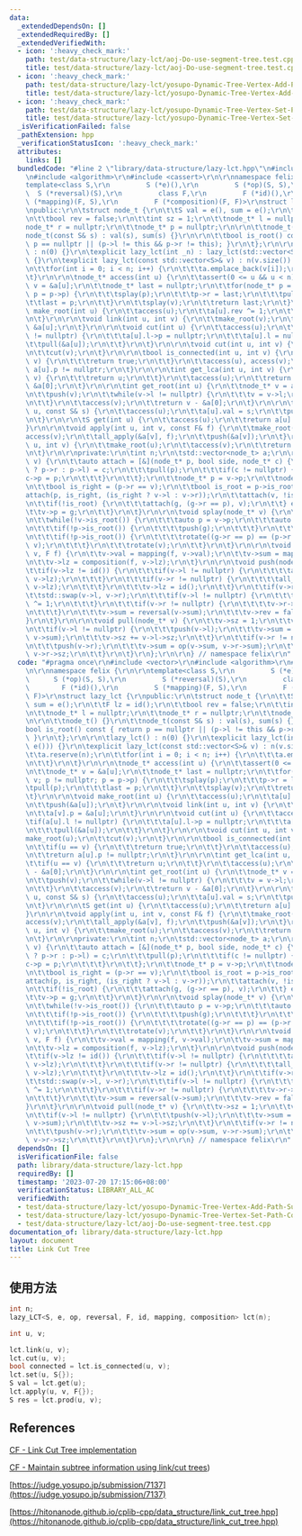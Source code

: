 ```yaml
---
data:
  _extendedDependsOn: []
  _extendedRequiredBy: []
  _extendedVerifiedWith:
  - icon: ':heavy_check_mark:'
    path: test/data-structure/lazy-lct/aoj-Do-use-segment-tree.test.cpp
    title: test/data-structure/lazy-lct/aoj-Do-use-segment-tree.test.cpp
  - icon: ':heavy_check_mark:'
    path: test/data-structure/lazy-lct/yosupo-Dynamic-Tree-Vertex-Add-Path-Sum.test.cpp
    title: test/data-structure/lazy-lct/yosupo-Dynamic-Tree-Vertex-Add-Path-Sum.test.cpp
  - icon: ':heavy_check_mark:'
    path: test/data-structure/lazy-lct/yosupo-Dynamic-Tree-Vertex-Set-Path-Composite.test.cpp
    title: test/data-structure/lazy-lct/yosupo-Dynamic-Tree-Vertex-Set-Path-Composite.test.cpp
  _isVerificationFailed: false
  _pathExtension: hpp
  _verificationStatusIcon: ':heavy_check_mark:'
  attributes:
    links: []
  bundledCode: "#line 2 \"library/data-structure/lazy-lct.hpp\"\n#include <vector>\r\
    \n#include <algorithm>\r\n#include <cassert>\r\n\r\nnamespace felix {\r\n\r\n\
    template<class S,\r\n         S (*e)(),\r\n         S (*op)(S, S),\r\n       \
    \  S (*reversal)(S),\r\n         class F,\r\n         F (*id)(),\r\n         S\
    \ (*mapping)(F, S),\r\n         F (*composition)(F, F)>\r\nstruct lazy_lct {\r\
    \npublic:\r\n\tstruct node_t {\r\n\t\tS val = e(), sum = e();\r\n\t\tF lz = id();\r\
    \n\t\tbool rev = false;\r\n\t\tint sz = 1;\r\n\t\tnode_t* l = nullptr;\r\n\t\t\
    node_t* r = nullptr;\r\n\t\tnode_t* p = nullptr;\r\n\r\n\t\tnode_t() {}\r\n\t\t\
    node_t(const S& s) : val(s), sum(s) {}\r\n\r\n\t\tbool is_root() const { return\
    \ p == nullptr || (p->l != this && p->r != this); }\r\n\t};\r\n\r\n\tlazy_lct()\
    \ : n(0) {}\r\n\texplicit lazy_lct(int _n) : lazy_lct(std::vector<S>(_n, e()))\
    \ {}\r\n\texplicit lazy_lct(const std::vector<S>& v) : n(v.size()) {\r\n\t\ta.reserve(n);\r\
    \n\t\tfor(int i = 0; i < n; i++) {\r\n\t\t\ta.emplace_back(v[i]);\r\n\t\t}\r\n\
    \t}\r\n\r\n\tnode_t* access(int u) {\r\n\t\tassert(0 <= u && u < n);\r\n\t\tnode_t*\
    \ v = &a[u];\r\n\t\tnode_t* last = nullptr;\r\n\t\tfor(node_t* p = v; p != nullptr;\
    \ p = p->p) {\r\n\t\t\tsplay(p);\r\n\t\t\tp->r = last;\r\n\t\t\tpull(p);\r\n\t\
    \t\tlast = p;\r\n\t\t}\r\n\t\tsplay(v);\r\n\t\treturn last;\r\n\t}\r\n\r\n\tvoid\
    \ make_root(int u) {\r\n\t\taccess(u);\r\n\t\ta[u].rev ^= 1;\r\n\t\tpush(&a[u]);\r\
    \n\t}\r\n\r\n\tvoid link(int u, int v) {\r\n\t\tmake_root(v);\r\n\t\ta[v].p =\
    \ &a[u];\r\n\t}\r\n\r\n\tvoid cut(int u) {\r\n\t\taccess(u);\r\n\t\tif(a[u].l\
    \ != nullptr) {\r\n\t\t\ta[u].l->p = nullptr;\r\n\t\t\ta[u].l = nullptr;\r\n\t\
    \t\tpull(&a[u]);\r\n\t\t}\r\n\t}\r\n\r\n\tvoid cut(int u, int v) {\r\n\t\tmake_root(u);\r\
    \n\t\tcut(v);\r\n\t}\r\n\r\n\tbool is_connected(int u, int v) {\r\n\t\tif(u ==\
    \ v) {\r\n\t\t\treturn true;\r\n\t\t}\r\n\t\taccess(u), access(v);\r\n\t\treturn\
    \ a[u].p != nullptr;\r\n\t}\r\n\r\n\tint get_lca(int u, int v) {\r\n\t\tif(u ==\
    \ v) {\r\n\t\t\treturn u;\r\n\t\t}\r\n\t\taccess(u);\r\n\t\treturn access(v) -\
    \ &a[0];\r\n\t}\r\n\r\n\tint get_root(int u) {\r\n\t\tnode_t* v = access(u);\r\
    \n\t\tpush(v);\r\n\t\twhile(v->l != nullptr) {\r\n\t\t\tv = v->l;\r\n\t\t\tpush(v);\r\
    \n\t\t}\r\n\t\taccess(v);\r\n\t\treturn v - &a[0];\r\n\t}\r\n\r\n\tvoid set(int\
    \ u, const S& s) {\r\n\t\taccess(u);\r\n\t\ta[u].val = s;\r\n\t\tpull(&a[u]);\r\
    \n\t}\r\n\r\n\tS get(int u) {\r\n\t\taccess(u);\r\n\t\treturn a[u].val;\r\n\t\
    }\r\n\r\n\tvoid apply(int u, int v, const F& f) {\r\n\t\tmake_root(u);\r\n\t\t\
    access(v);\r\n\t\tall_apply(&a[v], f);\r\n\t\tpush(&a[v]);\r\n\t}\r\n\r\n\tS prod(int\
    \ u, int v) {\r\n\t\tmake_root(u);\r\n\t\taccess(v);\r\n\t\treturn a[v].sum;\r\
    \n\t}\r\n\r\nprivate:\r\n\tint n;\r\n\tstd::vector<node_t> a;\r\n\r\n\tvoid rotate(node_t*\
    \ v) {\r\n\t\tauto attach = [&](node_t* p, bool side, node_t* c) {\r\n\t\t\t(side\
    \ ? p->r : p->l) = c;\r\n\t\t\tpull(p);\r\n\t\t\tif(c != nullptr) {\r\n\t\t\t\t\
    c->p = p;\r\n\t\t\t}\r\n\t\t};\r\n\t\tnode_t* p = v->p;\r\n\t\tnode_t* g = p->p;\r\
    \n\t\tbool is_right = (p->r == v);\r\n\t\tbool is_root = p->is_root();\r\n\t\t\
    attach(p, is_right, (is_right ? v->l : v->r));\r\n\t\tattach(v, !is_right, p);\r\
    \n\t\tif(!is_root) {\r\n\t\t\tattach(g, (g->r == p), v);\r\n\t\t} else {\r\n\t\
    \t\tv->p = g;\r\n\t\t}\r\n\t}\r\n\r\n\tvoid splay(node_t* v) {\r\n\t\tpush(v);\r\
    \n\t\twhile(!v->is_root()) {\r\n\t\t\tauto p = v->p;\r\n\t\t\tauto g = p->p;\r\
    \n\t\t\tif(!p->is_root()) {\r\n\t\t\t\tpush(g);\r\n\t\t\t}\r\n\t\t\tpush(p), push(v);\r\
    \n\t\t\tif(!p->is_root()) {\r\n\t\t\t\trotate((g->r == p) == (p->r == v) ? p :\
    \ v);\r\n\t\t\t}\r\n\t\t\trotate(v);\r\n\t\t}\r\n\t}\r\n\r\n\tvoid all_apply(node_t*\
    \ v, F f) {\r\n\t\tv->val = mapping(f, v->val);\r\n\t\tv->sum = mapping(f, v->sum);\r\
    \n\t\tv->lz = composition(f, v->lz);\r\n\t}\r\n\r\n\tvoid push(node_t* v) {\r\n\
    \t\tif(v->lz != id()) {\r\n\t\t\tif(v->l != nullptr) {\r\n\t\t\t\tall_apply(v->l,\
    \ v->lz);\r\n\t\t\t}\r\n\t\t\tif(v->r != nullptr) {\r\n\t\t\t\tall_apply(v->r,\
    \ v->lz);\r\n\t\t\t}\r\n\t\t\tv->lz = id();\r\n\t\t}\r\n\t\tif(v->rev) {\r\n\t\
    \t\tstd::swap(v->l, v->r);\r\n\t\t\tif(v->l != nullptr) {\r\n\t\t\t\tv->l->rev\
    \ ^= 1;\r\n\t\t\t}\r\n\t\t\tif(v->r != nullptr) {\r\n\t\t\t\tv->r->rev ^= 1;\r\
    \n\t\t\t}\r\n\t\t\tv->sum = reversal(v->sum);\r\n\t\t\tv->rev = false;\r\n\t\t\
    }\r\n\t}\r\n\r\n\tvoid pull(node_t* v) {\r\n\t\tv->sz = 1;\r\n\t\tv->sum = v->val;\r\
    \n\t\tif(v->l != nullptr) {\r\n\t\t\tpush(v->l);\r\n\t\t\tv->sum = op(v->l->sum,\
    \ v->sum);\r\n\t\t\tv->sz += v->l->sz;\r\n\t\t}\r\n\t\tif(v->r != nullptr) {\r\
    \n\t\t\tpush(v->r);\r\n\t\t\tv->sum = op(v->sum, v->r->sum);\r\n\t\t\tv->sz +=\
    \ v->r->sz;\r\n\t\t}\r\n\t}\r\n};\r\n\r\n} // namespace felix\r\n"
  code: "#pragma once\r\n#include <vector>\r\n#include <algorithm>\r\n#include <cassert>\r\
    \n\r\nnamespace felix {\r\n\r\ntemplate<class S,\r\n         S (*e)(),\r\n   \
    \      S (*op)(S, S),\r\n         S (*reversal)(S),\r\n         class F,\r\n \
    \        F (*id)(),\r\n         S (*mapping)(F, S),\r\n         F (*composition)(F,\
    \ F)>\r\nstruct lazy_lct {\r\npublic:\r\n\tstruct node_t {\r\n\t\tS val = e(),\
    \ sum = e();\r\n\t\tF lz = id();\r\n\t\tbool rev = false;\r\n\t\tint sz = 1;\r\
    \n\t\tnode_t* l = nullptr;\r\n\t\tnode_t* r = nullptr;\r\n\t\tnode_t* p = nullptr;\r\
    \n\r\n\t\tnode_t() {}\r\n\t\tnode_t(const S& s) : val(s), sum(s) {}\r\n\r\n\t\t\
    bool is_root() const { return p == nullptr || (p->l != this && p->r != this);\
    \ }\r\n\t};\r\n\r\n\tlazy_lct() : n(0) {}\r\n\texplicit lazy_lct(int _n) : lazy_lct(std::vector<S>(_n,\
    \ e())) {}\r\n\texplicit lazy_lct(const std::vector<S>& v) : n(v.size()) {\r\n\
    \t\ta.reserve(n);\r\n\t\tfor(int i = 0; i < n; i++) {\r\n\t\t\ta.emplace_back(v[i]);\r\
    \n\t\t}\r\n\t}\r\n\r\n\tnode_t* access(int u) {\r\n\t\tassert(0 <= u && u < n);\r\
    \n\t\tnode_t* v = &a[u];\r\n\t\tnode_t* last = nullptr;\r\n\t\tfor(node_t* p =\
    \ v; p != nullptr; p = p->p) {\r\n\t\t\tsplay(p);\r\n\t\t\tp->r = last;\r\n\t\t\
    \tpull(p);\r\n\t\t\tlast = p;\r\n\t\t}\r\n\t\tsplay(v);\r\n\t\treturn last;\r\n\
    \t}\r\n\r\n\tvoid make_root(int u) {\r\n\t\taccess(u);\r\n\t\ta[u].rev ^= 1;\r\
    \n\t\tpush(&a[u]);\r\n\t}\r\n\r\n\tvoid link(int u, int v) {\r\n\t\tmake_root(v);\r\
    \n\t\ta[v].p = &a[u];\r\n\t}\r\n\r\n\tvoid cut(int u) {\r\n\t\taccess(u);\r\n\t\
    \tif(a[u].l != nullptr) {\r\n\t\t\ta[u].l->p = nullptr;\r\n\t\t\ta[u].l = nullptr;\r\
    \n\t\t\tpull(&a[u]);\r\n\t\t}\r\n\t}\r\n\r\n\tvoid cut(int u, int v) {\r\n\t\t\
    make_root(u);\r\n\t\tcut(v);\r\n\t}\r\n\r\n\tbool is_connected(int u, int v) {\r\
    \n\t\tif(u == v) {\r\n\t\t\treturn true;\r\n\t\t}\r\n\t\taccess(u), access(v);\r\
    \n\t\treturn a[u].p != nullptr;\r\n\t}\r\n\r\n\tint get_lca(int u, int v) {\r\n\
    \t\tif(u == v) {\r\n\t\t\treturn u;\r\n\t\t}\r\n\t\taccess(u);\r\n\t\treturn access(v)\
    \ - &a[0];\r\n\t}\r\n\r\n\tint get_root(int u) {\r\n\t\tnode_t* v = access(u);\r\
    \n\t\tpush(v);\r\n\t\twhile(v->l != nullptr) {\r\n\t\t\tv = v->l;\r\n\t\t\tpush(v);\r\
    \n\t\t}\r\n\t\taccess(v);\r\n\t\treturn v - &a[0];\r\n\t}\r\n\r\n\tvoid set(int\
    \ u, const S& s) {\r\n\t\taccess(u);\r\n\t\ta[u].val = s;\r\n\t\tpull(&a[u]);\r\
    \n\t}\r\n\r\n\tS get(int u) {\r\n\t\taccess(u);\r\n\t\treturn a[u].val;\r\n\t\
    }\r\n\r\n\tvoid apply(int u, int v, const F& f) {\r\n\t\tmake_root(u);\r\n\t\t\
    access(v);\r\n\t\tall_apply(&a[v], f);\r\n\t\tpush(&a[v]);\r\n\t}\r\n\r\n\tS prod(int\
    \ u, int v) {\r\n\t\tmake_root(u);\r\n\t\taccess(v);\r\n\t\treturn a[v].sum;\r\
    \n\t}\r\n\r\nprivate:\r\n\tint n;\r\n\tstd::vector<node_t> a;\r\n\r\n\tvoid rotate(node_t*\
    \ v) {\r\n\t\tauto attach = [&](node_t* p, bool side, node_t* c) {\r\n\t\t\t(side\
    \ ? p->r : p->l) = c;\r\n\t\t\tpull(p);\r\n\t\t\tif(c != nullptr) {\r\n\t\t\t\t\
    c->p = p;\r\n\t\t\t}\r\n\t\t};\r\n\t\tnode_t* p = v->p;\r\n\t\tnode_t* g = p->p;\r\
    \n\t\tbool is_right = (p->r == v);\r\n\t\tbool is_root = p->is_root();\r\n\t\t\
    attach(p, is_right, (is_right ? v->l : v->r));\r\n\t\tattach(v, !is_right, p);\r\
    \n\t\tif(!is_root) {\r\n\t\t\tattach(g, (g->r == p), v);\r\n\t\t} else {\r\n\t\
    \t\tv->p = g;\r\n\t\t}\r\n\t}\r\n\r\n\tvoid splay(node_t* v) {\r\n\t\tpush(v);\r\
    \n\t\twhile(!v->is_root()) {\r\n\t\t\tauto p = v->p;\r\n\t\t\tauto g = p->p;\r\
    \n\t\t\tif(!p->is_root()) {\r\n\t\t\t\tpush(g);\r\n\t\t\t}\r\n\t\t\tpush(p), push(v);\r\
    \n\t\t\tif(!p->is_root()) {\r\n\t\t\t\trotate((g->r == p) == (p->r == v) ? p :\
    \ v);\r\n\t\t\t}\r\n\t\t\trotate(v);\r\n\t\t}\r\n\t}\r\n\r\n\tvoid all_apply(node_t*\
    \ v, F f) {\r\n\t\tv->val = mapping(f, v->val);\r\n\t\tv->sum = mapping(f, v->sum);\r\
    \n\t\tv->lz = composition(f, v->lz);\r\n\t}\r\n\r\n\tvoid push(node_t* v) {\r\n\
    \t\tif(v->lz != id()) {\r\n\t\t\tif(v->l != nullptr) {\r\n\t\t\t\tall_apply(v->l,\
    \ v->lz);\r\n\t\t\t}\r\n\t\t\tif(v->r != nullptr) {\r\n\t\t\t\tall_apply(v->r,\
    \ v->lz);\r\n\t\t\t}\r\n\t\t\tv->lz = id();\r\n\t\t}\r\n\t\tif(v->rev) {\r\n\t\
    \t\tstd::swap(v->l, v->r);\r\n\t\t\tif(v->l != nullptr) {\r\n\t\t\t\tv->l->rev\
    \ ^= 1;\r\n\t\t\t}\r\n\t\t\tif(v->r != nullptr) {\r\n\t\t\t\tv->r->rev ^= 1;\r\
    \n\t\t\t}\r\n\t\t\tv->sum = reversal(v->sum);\r\n\t\t\tv->rev = false;\r\n\t\t\
    }\r\n\t}\r\n\r\n\tvoid pull(node_t* v) {\r\n\t\tv->sz = 1;\r\n\t\tv->sum = v->val;\r\
    \n\t\tif(v->l != nullptr) {\r\n\t\t\tpush(v->l);\r\n\t\t\tv->sum = op(v->l->sum,\
    \ v->sum);\r\n\t\t\tv->sz += v->l->sz;\r\n\t\t}\r\n\t\tif(v->r != nullptr) {\r\
    \n\t\t\tpush(v->r);\r\n\t\t\tv->sum = op(v->sum, v->r->sum);\r\n\t\t\tv->sz +=\
    \ v->r->sz;\r\n\t\t}\r\n\t}\r\n};\r\n\r\n} // namespace felix\r\n"
  dependsOn: []
  isVerificationFile: false
  path: library/data-structure/lazy-lct.hpp
  requiredBy: []
  timestamp: '2023-07-20 17:15:06+08:00'
  verificationStatus: LIBRARY_ALL_AC
  verifiedWith:
  - test/data-structure/lazy-lct/yosupo-Dynamic-Tree-Vertex-Add-Path-Sum.test.cpp
  - test/data-structure/lazy-lct/yosupo-Dynamic-Tree-Vertex-Set-Path-Composite.test.cpp
  - test/data-structure/lazy-lct/aoj-Do-use-segment-tree.test.cpp
documentation_of: library/data-structure/lazy-lct.hpp
layout: document
title: Link Cut Tree
---
```


## 使用方法
```cpp
int n;
lazy_LCT<S, e, op, reversal, F, id, mapping, composition> lct(n);

int u, v;

lct.link(u, v);
lct.cut(u, v);
bool connected = lct.is_connected(u, v);
lct.set(u, S{});
S val = lct.get(u);
lct.apply(u, v, F{});
S res = lct.prod(u, v);
```

## References
[CF - Link Cut Tree implementation](https://codeforces.com/blog/entry/75885)

[CF - Maintain subtree information using link/cut trees](https://codeforces.com/blog/entry/67637))

[https://judge.yosupo.jp/submission/7137](https://judge.yosupo.jp/submission/7137)

[https://hitonanode.github.io/cplib-cpp/data_structure/link_cut_tree.hpp](https://hitonanode.github.io/cplib-cpp/data_structure/link_cut_tree.hpp)
